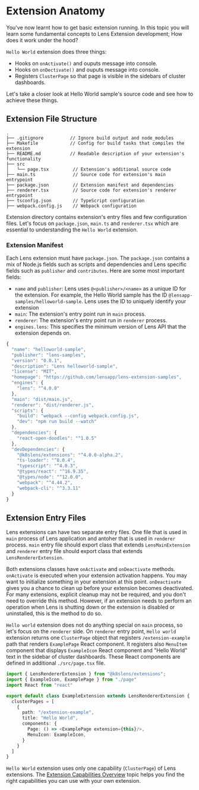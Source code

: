 # Extension Anatomy

You've now learnt how to get basic extension running. In this topic you will learn some fundamental concepts to Lens Extension development; How does it work under the hood?

`Hello World` extension does three things:

- Hooks on `onActivate()` and ouputs message into console.
- Hooks on `onDectivate()` and ouputs message into console.
- Registers `ClusterPage` so that page is visible in the sidebars of cluster dashboards.

Let's take a closer look at Hello World sample's source code and see how to achieve these things.

## Extension File Structure

```
.
├── .gitignore          // Ignore build output and node_modules
├── Makefile            // Config for build tasks that compiles the extension
├── README.md           // Readable description of your extension's functionality
├── src
│   └── page.tsx         // Extension's additional source code
├── main.ts              // Source code for extension's main entrypoint
├── package.json         // Extension manifest and dependencies
├── renderer.tsx         // Source code for extension's renderer entrypoint
├── tsconfig.json        // TypeScript configuration
├── webpack.config.js    // Webpack configuration
```

Extension directory contains extension's entry files and few configuration files. Let's focus on `package.json`, `main.ts` and `renderer.tsx` which are essential to understanding the `Hello World` extension.

### Extension Manifest

Each Lens extension must have `package.json`. The `package.json` contains a mix of Node.js fields such as scripts and dependencies and Lens specific fields such as `publisher` and `contributes`. Here are some most important fields:

- `name` and `publisher`: Lens uses `@<publisher>/<name>` as a unique ID for the extension. For example, the Hello World sample has the ID `@lensapp-samples/helloworld-sample`. Lens uses the ID to uniquely identify your extension
- `main`: The extension's entry point run in `main` process.
- `renderer`: The extension's entry point run in `renderer` process.
- `engines.lens`: This specifies the minimum version of Lens API that the extension depends on.

``` javascript
{
  "name": "helloworld-sample",
  "publisher": "lens-samples",
  "version": "0.0.1",
  "description": "Lens helloworld-sample",
  "license": "MIT",
  "homepage": "https://github.com/lensapp/lens-extension-samples",
  "engines": {
    "lens": "^4.0.0"
  },
  "main": "dist/main.js",
  "renderer": "dist/renderer.js",
  "scripts": {
    "build": "webpack --config webpack.config.js",
    "dev": "npm run build --watch"
  },
  "dependencies": {
    "react-open-doodles": "^1.0.5"
  },
  "devDependencies": {
    "@k8slens/extensions": "^4.0.0-alpha.2",
    "ts-loader": "^8.0.4",
    "typescript": "^4.0.3",
    "@types/react": "^16.9.35",
    "@types/node": "^12.0.0",
    "webpack": "^4.44.2",
    "webpack-cli": "^3.3.11"
  }
}
```

## Extension Entry Files
Lens extensions can have two separate entry files. One file that is used in `main` process of Lens application and antoher that is used in `renderer` process. `main` entry file should export class that extends `LensMainExtension` and `renderer` entry file should export class that extends `LensRendererExtension`.

Both extensions classes have `onActivate` and `onDeactivate` methods. `onActivate` is executed when your extension activation happens. You may want to initialize something in your extension at this point. `onDeactivate` gives you a chance to clean up before your extension becomes deactivated. For many extensions, explicit cleanup may not be required, and you don't need to override this method. However, if an extension needs to perform an operation when Lens is shutting down or the extension is disabled or uninstalled, this is the method to do so.

`Hello world` extension does not do anything special on `main` process, so let's focus on the `renderer` side. On `renderer` entry point, `Hello world` extension returns one `ClusterPage` object that registers `/extension-example` path that renders `ExamplePage` React component. It registers also `MenuItem` component that displays `ExampleIcon` React component and "Hello World" text in the sidebar of cluster dashboards. These React components are defined in additional `./src/page.tsx` file.

``` typescript
import { LensRendererExtension } from "@k8slens/extensions";
import { ExampleIcon, ExamplePage } from "./page"
import React from "react"

export default class ExampleExtension extends LensRendererExtension {
  clusterPages = [
    {
      path: "/extension-example",
      title: "Hello World",
      components: {
        Page: () => <ExamplePage extension={this}/>,
        MenuIcon: ExampleIcon,
      }
    }
  ]
}
```

`Hello World` extension uses only one capability (`ClusterPage`) of Lens extensions. The [Extension Capabilities Overview](/extensions/capabilities/) topic helps you find the right capabilities you can use with your own extension.